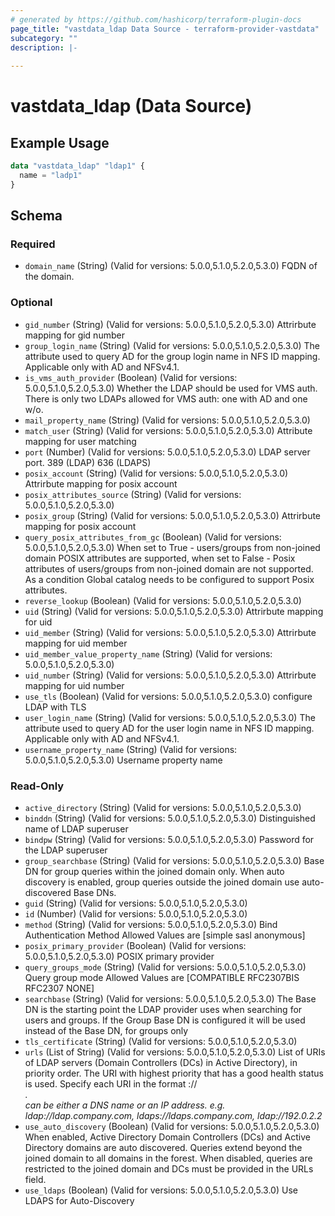 ```yaml
---
# generated by https://github.com/hashicorp/terraform-plugin-docs
page_title: "vastdata_ldap Data Source - terraform-provider-vastdata"
subcategory: ""
description: |-
  
---
```


# vastdata_ldap (Data Source)



## Example Usage

```terraform
data "vastdata_ldap" "ldap1" {
  name = "ladp1"
}
```

<!-- schema generated by tfplugindocs -->
## Schema

### Required

- `domain_name` (String) (Valid for versions: 5.0.0,5.1.0,5.2.0,5.3.0) FQDN of the domain.

### Optional

- `gid_number` (String) (Valid for versions: 5.0.0,5.1.0,5.2.0,5.3.0) Attrirbute mapping for gid number
- `group_login_name` (String) (Valid for versions: 5.0.0,5.1.0,5.2.0,5.3.0) The attribute used to query AD for the group login name in NFS ID mapping. Applicable only with AD and NFSv4.1.
- `is_vms_auth_provider` (Boolean) (Valid for versions: 5.0.0,5.1.0,5.2.0,5.3.0) Whether the LDAP should be used for VMS auth. There is only two LDAPs allowed for VMS auth: one with AD and one w/o.
- `mail_property_name` (String) (Valid for versions: 5.0.0,5.1.0,5.2.0,5.3.0)
- `match_user` (String) (Valid for versions: 5.0.0,5.1.0,5.2.0,5.3.0) Attribute mapping for user matching
- `port` (Number) (Valid for versions: 5.0.0,5.1.0,5.2.0,5.3.0) LDAP server port. 389 (LDAP)  636 (LDAPS)
- `posix_account` (String) (Valid for versions: 5.0.0,5.1.0,5.2.0,5.3.0) Attrirbute mapping for posix account
- `posix_attributes_source` (String) (Valid for versions: 5.0.0,5.1.0,5.2.0,5.3.0)
- `posix_group` (String) (Valid for versions: 5.0.0,5.1.0,5.2.0,5.3.0) Attrirbute mapping for posix account
- `query_posix_attributes_from_gc` (Boolean) (Valid for versions: 5.0.0,5.1.0,5.2.0,5.3.0) When set to True - users/groups from non-joined domain POSIX attributes are supported,
when set to False - Posix attributes of users/groups from non-joined domain are not supported.
As a condition Global catalog needs to be configured to support Posix attributes.
- `reverse_lookup` (Boolean) (Valid for versions: 5.0.0,5.1.0,5.2.0,5.3.0)
- `uid` (String) (Valid for versions: 5.0.0,5.1.0,5.2.0,5.3.0) Attrirbute mapping for uid
- `uid_member` (String) (Valid for versions: 5.0.0,5.1.0,5.2.0,5.3.0) Attrirbute mapping for uid member
- `uid_member_value_property_name` (String) (Valid for versions: 5.0.0,5.1.0,5.2.0,5.3.0)
- `uid_number` (String) (Valid for versions: 5.0.0,5.1.0,5.2.0,5.3.0) Attrirbute mapping for uid number
- `use_tls` (Boolean) (Valid for versions: 5.0.0,5.1.0,5.2.0,5.3.0) configure LDAP with TLS
- `user_login_name` (String) (Valid for versions: 5.0.0,5.1.0,5.2.0,5.3.0) The attribute used to query AD for the user login name in NFS ID mapping. Applicable only with AD and NFSv4.1.
- `username_property_name` (String) (Valid for versions: 5.0.0,5.1.0,5.2.0,5.3.0) Username property name

### Read-Only

- `active_directory` (String) (Valid for versions: 5.0.0,5.1.0,5.2.0,5.3.0)
- `binddn` (String) (Valid for versions: 5.0.0,5.1.0,5.2.0,5.3.0) Distinguished name of LDAP superuser
- `bindpw` (String) (Valid for versions: 5.0.0,5.1.0,5.2.0,5.3.0) Password for the LDAP superuser
- `group_searchbase` (String) (Valid for versions: 5.0.0,5.1.0,5.2.0,5.3.0) Base DN for group queries within the joined domain only. When auto discovery is enabled, group queries outside the joined domain use auto-discovered Base DNs.
- `guid` (String) (Valid for versions: 5.0.0,5.1.0,5.2.0,5.3.0)
- `id` (Number) (Valid for versions: 5.0.0,5.1.0,5.2.0,5.3.0)
- `method` (String) (Valid for versions: 5.0.0,5.1.0,5.2.0,5.3.0) Bind Authentication Method Allowed Values are [simple sasl anonymous]
- `posix_primary_provider` (Boolean) (Valid for versions: 5.0.0,5.1.0,5.2.0,5.3.0) POSIX primary provider
- `query_groups_mode` (String) (Valid for versions: 5.0.0,5.1.0,5.2.0,5.3.0) Query group mode Allowed Values are [COMPATIBLE RFC2307BIS RFC2307 NONE]
- `searchbase` (String) (Valid for versions: 5.0.0,5.1.0,5.2.0,5.3.0) The Base DN is the starting point the LDAP provider uses when searching for users and groups. If the Group Base DN is configured it will be used instead of the Base DN, for groups only
- `tls_certificate` (String) (Valid for versions: 5.0.0,5.1.0,5.2.0,5.3.0)
- `urls` (List of String) (Valid for versions: 5.0.0,5.1.0,5.2.0,5.3.0) List of URIs of LDAP servers (Domain Controllers (DCs) in Active Directory), in priority order. The URI with highest priority that has a good health status is used. Specify each URI in the format <scheme>://<address>. <address> can be either a DNS name or an IP address. e.g. ldap://ldap.company.com, ldaps://ldaps.company.com, ldap://192.0.2.2
- `use_auto_discovery` (Boolean) (Valid for versions: 5.0.0,5.1.0,5.2.0,5.3.0) When enabled, Active Directory Domain Controllers (DCs) and Active Directory domains are auto discovered. Queries extend beyond the joined domain to all domains in the forest. When disabled, queries are restricted to the joined domain and DCs must be provided in the URLs field.
- `use_ldaps` (Boolean) (Valid for versions: 5.0.0,5.1.0,5.2.0,5.3.0) Use LDAPS for Auto-Discovery
